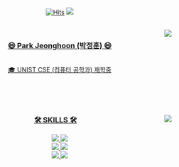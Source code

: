 <!--
**hoonably/hoonably** is a ✨ _special_ ✨ repository because its `README.md` (this file) appears on your GitHub profile.

Here are some ideas to get you started:

- 🔭 I’m currently working on ...
- 🌱 I’m currently learning ...
- 👯 I’m looking to collaborate on ...
- 🤔 I’m looking for help with ...
- 💬 Ask me about ...
- 📫 How to reach me: ...
- 😄 Pronouns: ...
- ⚡ Fun fact: ...
-->

<br>

<div align="center">

[![Hits](https://hits.seeyoufarm.com/api/count/incr/badge.svg?url=https%3A%2F%2Fgithub.com%2Fhoonably&count_bg=%2379C83D&title_bg=%23555555&icon=&icon_color=%23E7E7E7&title=hits&edge_flat=false)](https://github.com/hoonably)
<a href="https://hoonably.github.io/"><img src="https://img.shields.io/badge/-GitBlog-181717?style=flat-square&logo=GitHub&logoColor=white&"/>

<br>

<img align="right" src="http://mazassumnida.wtf/api/v2/generate_badge?boj=hoonably"/>


  ### 😄 Park Jeonghoon (박정훈) 😄
  <br>
  🎓 UNIST CSE (컴퓨터 공학과) 재학중
<!--
  🔎 삼성 청년 SW 아카데미 (SSAFY) 6기
  🗣 Kakao Corp
-->
 

  <br><br><br>
 
</div>


<div align="center">
  <img align="right" src="https://github-readme-stats.vercel.app/api/top-langs/?username=hoonably&layout=compact&hide=javascript,css,scss&theme=dracula&langs_count=8"/>
  
### 🛠 SKILLS 🛠

<!-- https://simpleicons.org/?q=C%2B%2B 이 사이트에서 검색
https://img.shields.io/badge/ 글자 - 색코드 ?style=flat-square&logo= 로고이름 &logoColor=white
-->

<img src="https://img.shields.io/badge/C-A8B9CC?style=flat-square&logo=c&logoColor=white"> 
<img src="https://img.shields.io/badge/C++-00599C?style=flat-square&logo=cplusplus&logoColor=white"/> 
<br>
<img src="https://img.shields.io/badge/Python-ECD53F?style=flat-square&logo=Python&logoColor=white"/>
<img src="https://img.shields.io/badge/Java-FF7800?style=flat-square&logo=Java&logoColor=white"/>
<br>
<img src="https://img.shields.io/badge/MySQL-4479A1?style=flat-square&logo=MySQL&logoColor=white"/> 
<img src="https://img.shields.io/badge/MariaDB-003545?style=flat-square&logo=MariaDB&logoColor=white"/>
<br>


<!--
<img src="https://img.shields.io/badge/-Spring Boot-6DB33F?style=flat-square&logo=SpringBoot&logoColor=white"/>
<img src="https://img.shields.io/badge/-Gradle-02303A?style=flat-square&logo=Gradle"/>
<img src="https://img.shields.io/badge/-Flask-000000?style=flat-square&logo=Flask"/> 
<img src="https://img.shields.io/badge/TensorFlow-FF6F00?style=flat-square&logo=TensorFlow&logoColor=white"/>
<img src="https://img.shields.io/badge/PHP-777BB4?style=flat-square&logo=PHP&logoColor=white"/>
<img src="https://img.shields.io/badge/Laravel-FF2D20?style=flat-square&logo=Laravel&logoColor=white"/>
<img src="https://img.shields.io/badge/Firebase-FFCA28?style=flat-square&logo=Firebase&logoColor=white"/>
<img src="https://img.shields.io/badge/Amazon AWS-232F3E?style=flat-square&logo=Amazon AWS&logoColor=white"/> 
<img src="https://img.shields.io/badge/Ubuntu-E95420?style=flat-square&logo=Ubuntu&logoColor=white"/> 
<img src="https://img.shields.io/badge/Docker-2496ED?style=flat-square&logo=Docker&logoColor=white"/> 
<img src="https://img.shields.io/badge/NGINX-009639?style=flat-square&logo=NGINX&logoColor=white"/>
-->

</div>
